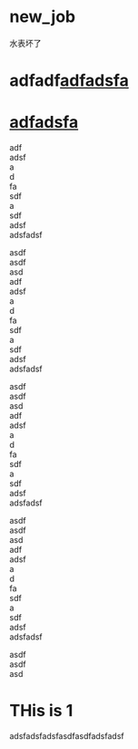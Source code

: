 # new_job
水表坏了

# adfadf<a href="#ancher1">adfadsfa</a>  
# [adfadsfa](#ancher1)
adf  
adsf  
a  
d  
fa  
sdf  
a  
sdf  
adsf  
adsfadsf  







asdf   
asdf   
asd   
adf  
adsf  
a  
d  
fa  
sdf  
a  
sdf  
adsf  
adsfadsf  







asdf   
asdf   
asd   
adf  
adsf  
a  
d  
fa  
sdf  
a  
sdf  
adsf  
adsfadsf  







asdf   
asdf   
asd   
adf  
adsf  
a  
d  
fa  
sdf  
a  
sdf  
adsf  
adsfadsf  







asdf   
asdf   
asd   




# <a id='ancher1'>THis is 1</a>
adsfadsfadsfasdfasdfadsfadsf

